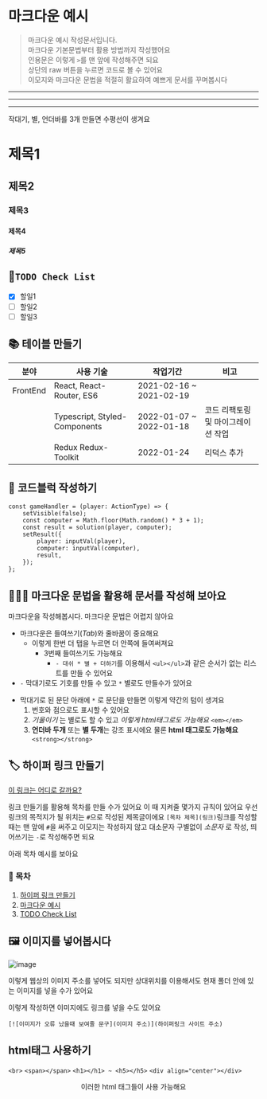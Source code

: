 # 마크다운 예시

> 마크다운 예시 작성문서입니다. <br>
> 마크다운 기본문법부터 활용 방법까지 작성했어요 <br>
> 인용문은 이렇게 `>`를 맨 앞에 작성해주면 되요 <br>
> 상단의 raw 버튼을 누르면 코드로 볼 수 있어요 <br>
> 이모지와 마크다운 문법을 적절히 활요하여 예쁘게 문서를 꾸며봅시다 

---
***
___

작대기, 별, 언더바를 3개 만들면 수평선이 생겨요

# 제목1
## 제목2
### 제목3
#### 제목4
##### 제목5

## 📌`TODO Check List`
- [x] 할일1
- [ ] 할일2
- [ ] 할일3

## 📚 테이블 만들기
| 분야           | 사용 기술                               |작업기간                | 비고 |
| -------------- | -------------------------------------- |----------------------------------- |-------------------------|
| FrontEnd       | React, React-Router, ES6 | 2021-02-16 ~ 2021-02-19 ||
|                | Typescript, Styled-Components  | 2022-01-07 ~ 2022-01-18 | 코드 리팩토링 및 마이그레이션 작업|
|                | Redux Redux-Toolkit | 2022-01-24 | 리덕스 추가 |

## 📝 코드블럭 작성하기
```
const gameHandler = (player: ActionType) => {
	setVisible(false);
	const computer = Math.floor(Math.random() * 3 + 1);
	const result = solution(player, computer);
	setResult({
		player: inputVal(player),
		computer: inputVal(computer),
		result,
	});
};
```

## 🙆🏻‍♀️ 마크다운 문법을 활용해 문서를 작성해 보아요

마크다운을 작성해봅시다. 마크다운 문법은 어렵지 않아요

- 마크다운은 들여쓰기(*Tab*)와  줄바꿈이 중요해요
    - 이렇게 한번 더 탭을 누르면 더 안쪽에 들여써져요
        - 3번째 들여쓰기도 가능해요
            + `- 대쉬 * 별 + 더하기`를 이용해서 `<ul></ul>`과 같은 순서가 없는 리스트를 만들 수 있어요
- `-` 막대기로도 기호를 만들 수 있고 `*` 별로도 만들수가 있어요
* 막대기로 된 문단 아래에 `*` 로 문단을 만들면 이렇게 약간의 텀이 생겨요
    1. 번호와 점으로도 표시할 수 있어요
    2. *기울이기* 는 별로도 할 수 있고 <em>이렇게 html태그로도 가능해요</em> `<em></em>`
    3. __언더바 두개__ 또는 **별 두개**는 강조 표시에요 물론 <strong>html 태그로도 가능해요</strong> `<strong></strong>`

## 🏷 하이퍼 링크 만들기
[이 링크는 어디로 갈까요?](https://www.youtube.com/watch?v=YmDMhcIfBdY)

링크 만들기를 활용해 목차를 만들 수가 있어요 이 때 지켜줄 몇가지 규칙이 있어요 
우선 링크의 목적지가 될 위치는 `#`으로 작성된 제목글이에요
`[목차 제목](링크)`링크를 작성할때는 맨 앞에 `#`을 써주고 이모지는 작성하지 않고 대소문자 구별없이 *소문자* 로 작성, 띄어쓰기는 `-`로 작성해주면 되요

아래 목차 예시를 보아요

### 📒 목차
1. [하이퍼 링크 만들기](#하이퍼-링크-만들기)
2. [마크다운 예시](#마크다운-예시)
3. [TODO Check List](#todo-check-list)


## 🖼 이미지를 넣어봅시다

![image](https://avatars.githubusercontent.com/u/68390715?v=4)

이렇게 웹상의 이미지 주소를 넣어도 되지만 상대위치를 이용해서도 현재 폴더 안에 있는 이미지를 넣을 수가 있어요

이렇게 작성하면 이미지에도 링크를 넣을 수도 있어요
```
[![이미지가 오류 났을때 보여줄 문구](이미지 주소)](하이퍼링크 사이트 주소)
```

## html태그 사용하기
<span>`<br>`</span>
<span>`<span></span>`</span>
<span>`<h1></h1> ~ <h5></h5>`</span>
<span>`<div align="center"></div>`</span>
<div align="center">
이러한 html 태그들이 사용 가능해요
</div>

<br/>
<br/>
<br/>